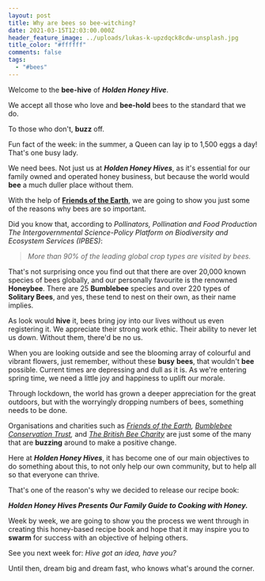 ```yaml
---
layout: post
title: Why are bees so bee-witching?
date: 2021-03-15T12:03:00.000Z
header_feature_image: ../uploads/lukas-k-upzdqck8cdw-unsplash.jpg
title_color: "#ffffff"
comments: false
tags:
  - "#bees"
---
```

Welcome to the **bee-hive** of ***Holden Honey Hive***. 

We accept all those who love and **bee-hold** bees to the standard that we do. 

To those who don't, **buzz** off.

Fun fact of the week: in the summer, a Queen can lay ip to 1,500 eggs a day! That's one busy lady.

We need bees. Not just us at ***Holden Honey Hives***, as it's essential for our family owned and operated honey business, but because the world would **bee** a much duller place without them.

With the help of **[Friends of the Earth](https://friendsoftheearth.uk/nature/why-do-we-need-bees)**, we are going to show you just some of the reasons why bees are so important.

Did you know that, according to *Pollinators, Pollination and Food Production The Intergovernmental Science-Policy Platform on Biodiversity and Ecosystem Services (IPBES)*:

> *More than 90% of the leading global crop types are visited by bees.* 

That's not surprising once you find out that there are over 20,000 known species of bees globally, and our personally favourite is the renowned **Honeybee**. There are 25 **Bumblebee** species and over 220 types of **Solitary Bees**, and yes, these tend to nest on their own, as their name implies. 

As look would **hive** it, bees bring joy into our lives without us even registering it. We appreciate their strong work ethic. Their ability to never let us down. Without them, there'd be no us. 

When you are looking outside and see the blooming array of colourful and vibrant flowers, just remember, without these **busy** **bees**, that wouldn't **bee** possible. Current times are depressing and dull as it is. As we're entering spring time, we need a little joy and happiness to uplift our morale. 

Through lockdown, the world has grown a deeper appreciation for the great outdoors, but with the worryingly dropping numbers of bees, something needs to be done.  

Organisations and charities such as *[Friends of the Earth](https://friendsoftheearth.uk), [Bumblebee Conservation Trust](https://www.bumblebeeconservation.org),* and *[The British Bee Charity](https://www.britishbeecharity.com)* are just some of the many that are **buzzing** around to make a positive change.

Here at ***Holden Honey Hives***, it has become one of our main objectives to do something about this, to not only help our own community, but to help all so that everyone can thrive. 

That's one of the reason's why we decided to release our recipe book:

***Holden Honey Hives Presents Our Family Guide to Cooking with Honey.***

Week by week, we are going to show you the process we went through in creating this honey-based recipe book and hope that it may inspire you to **swarm** for success with an objective of helping others. 

See you next week for: *Hive got an idea, have you?*

Until then, dream big and dream fast, who knows what's around the corner.
